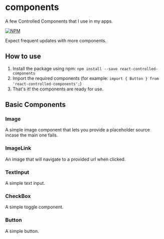 # components
A few Controlled Components that I use in my apps.

[![NPM](https://nodei.co/npm/react-controlled-components.png?mini=true)](https://npmjs.org/package/react-controlled-components)

Expect frequent updates with more components.

## How to use

1. Install the package using npm: ```npm install --save react-controlled-components```
2. Import the required components (for example: ```import { Button } from 'react-controlled-components';```)
3. That's it! the components are ready for use.

## Basic Components

### Image
A simple image component that lets you provide a placeholder source incase the main one fails.

### ImageLink
An image that will navigate to a provided url when clicked.

### TextInput
A simple text input.

### CheckBox
A simple toggle component.

### Button
A simple button.

